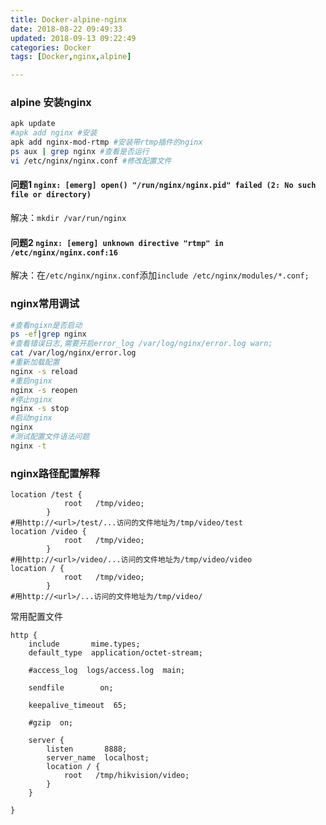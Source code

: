 ```yaml
---
title: Docker-alpine-nginx
date: 2018-08-22 09:49:33
updated: 2018-09-13 09:22:49
categories: Docker
tags: [Docker,nginx,alpine]

---
```


### alpine 安装nginx

```bash
apk update
#apk add nginx #安装
apk add nginx-mod-rtmp #安装带rtmp插件的nginx
ps aux | grep nginx #查看是否运行
vi /etc/nginx/nginx.conf #修改配置文件
```



#### 问题1 `nginx: [emerg] open() "/run/nginx/nginx.pid" failed (2: No such file or directory)`

解决：`mkdir /var/run/nginx`

#### 问题2 `nginx: [emerg] unknown directive "rtmp" in /etc/nginx/nginx.conf:16`

解决：在`/etc/nginx/nginx.conf`添加`include /etc/nginx/modules/*.conf;`

### nginx常用调试

```sh
#查看ngixn是否启动
ps -ef|grep nginx
#查看错误日志,需要开启error_log /var/log/nginx/error.log warn;
cat /var/log/nginx/error.log
#重新加载配置
nginx -s reload
#重启nginx
nginx -s reopen
#停止nginx
nginx -s stop
#启动nginx
nginx
#测试配置文件语法问题
nginx -t
```

### nginx路径配置解释

```nginx
location /test {        
            root   /tmp/video;
        }
#用http://<url>/test/...访问的文件地址为/tmp/video/test
location /video {        
            root   /tmp/video;
        }
#用http://<url>/video/...访问的文件地址为/tmp/video/video
location / {        
            root   /tmp/video;
        }
#用http://<url>/...访问的文件地址为/tmp/video/
```

常用配置文件

```nginx
http {                                    
    include       mime.types;             
    default_type  application/octet-stream;
                                           
    #access_log  logs/access.log  main;    
                                           
    sendfile        on;                    
                                           
    keepalive_timeout  65;                 
                                           
    #gzip  on;                             
                                           
    server {                               
        listen       8888;             
        server_name  localhost;        
        location / {           
            root   /tmp/hikvision/video;
        }                               
    }                                   
                                        
} 
```



